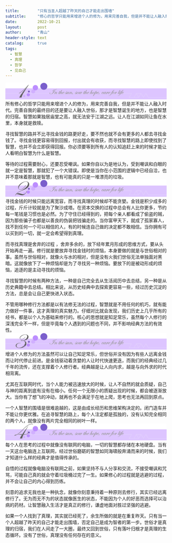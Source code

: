 ```yaml
---
title:        "只有当圣人超越了昨天的自己才能走出围墙"
subtitle:     "修心的哲学只能用来增进个人的修为，用来完善自我，但是并不能让人融入时代"
date:         2022-10-21
layout:       post
author:       "青山"
header-style: text
catalog:      true
tags:
  - 智慧
  - 真理
  - 哲学
  - 见自己
---
```


![](/img/cut/01.jpg)
所有修心的哲学只能用来增进个人的修为，用来完善自我，但是并不能让人融入时代。完善自我的最终目的还是要让人融入世俗，那才是智慧诞生的地方，也是智慧的归宿。智慧如果独居庙堂之高，就无法安于江湖之远。让人在江湖如同让鱼在水里，本身就是救赎。

寻找智慧的路并不比寻找金钱的路更好走，要不然也就不会有更多的人都去寻找金钱了。寻找金钱更容易得到回报，付出就会有收获，而寻找智慧的路上即使找到了智慧，也并不会立即获得回报。你必须要等到所有人的认知追赶上来的时候才能让人看明白智慧为什么是智慧。

等待的过程需要耐心，还要忍受嘲讽。如果你自以为是地认为，受到嘲讽和白眼的就一定是智慧，那就犯了一个大错误。即使是当你在小范围的逻辑中已经自洽，也并不意味着那就是智慧，也有可能真的只是一堆漂亮的垃圾。
![](/img/cut/02.jpg)
寻找金钱的时候只能远离宽容，而寻找真理的时候却不能贪婪。金钱是积少成多的过程，斤斤计较就是为了聚沙成塔。在资本交换的过程中总会有人比你更多，节约每一笔钱是习惯也是必然。为了守住已经得到的，把每个亲人都看成了偷盗的贼，因为那些骗子也都是以善良的伪装把钱骗走的。当你富甲天下，就成了孤家寡人，找不到任何一个可以相信的人，有的时候连自己做的决定都不敢相信。当你拥有可以买到的一切，就一定会希望得到真理。

而寻找真理是舍弃的过程 ，舍弃多余的，放下经年累月形成的思维方式，要从头开始再走一遍。修行就是要放弃寻找金钱时的烦恼，本身要做的就是与世俗相对的事。虽然与世俗相对，就像火与水的相对，但是没有火我们世俗无法单独面对黑暗。这就像放下了一种烦恼却是为了寻找另一种烦恼。要放下的是被动形成的烦恼，追逐的是主动寻找的烦恼。

寻找智慧的时候有两种方法，一种是自己完全去从生活阅历中去总结，另一种是从历史典籍中去总结。相比来说，从历史经典中去探索更容易一些，经过历史沉淀的方法，总是会让自己更快进入状态。

不管用哪种修行方法都是以有法修无法的过程，智慧就是不用任何的机巧，就有能力做好一件事，这才真理的真实魅力。仔细对比就会发现，我们历史上几乎所有的经书，都是以个人为基础来修行的。核心的思想就是知足常乐，虽然每个人修行的深浅完全不一样，但是毕竟每个人遇到的问题也不同，并不影响经典方法的有效性。
![](/img/cut/03.jpg)
增进个人修为的方法虽然可以让自己知足常乐，但世俗并没有因为有些人远离金钱而让时代停止前进。是金钱驱动着贪婪的人让时代快速更迭，而我们的经典经过几千年的流传，还在支撑着个人修行者。经典越是让人向内求，越是与向外求的时代相背离。

尤其在互联网时代，当个人能力被迅速放大的时候，让人不自然的就会质疑，自己与神的距离到底有没有在缩小。任何一个无限小的质疑出现的时候，都会被逐渐放大。当你有了想飞的冲动，就再也不会满足于在地上爬，思考也无法再回到原点。

一个人智慧的围墙是很难逾越的，这是由成长经历和思维架构决定的。闭门造车并不能让你更优雅。在追寻智慧的路上，每个人注定都是孤独的，没有认知完全相同的两个人，就像没有两片完全相同的树叶一样。
![](/img/cut/04.jpg)
每个人在思考的过程中就像没有联网的电脑，一切的智慧都存储在本地硬盘。当有一天这台电脑连上互联网，经过世俗磨砺的智慧如同海啸般奔涌而来的时候，我们才知道什么样的经典才是值得传承的。

自悟的过程就像电脑没有联网之前，如果坚持不与人分享和交流，不接受嘲讽和咒骂，可能自己真的就会守着垃圾桶过完了一生。如果修心的过程就是逃避的过程，并不会让自己的内心得到历练。

刻意的追求无我也是一种执念，就像你刻意秉持着一种原则去修行，其实已经远离修行了。无为而无不为的状态就像医生的状态，不能因为个人的好恶而选择可以治病的药材。让智慧融入生活才是真正的修行，谦虚地面对胜过坚强的逃避。

如果一个人找到了真理，其实就已经死了，余生所做的就是在重复昨天。只有当一个人超越了昨天的自己才能走出围墙，否定自己是成为智者的第一步。世俗才是真理的归宿，我们在人间走了一大圈，最终又回到世俗，只有落叶归根才是真理的生态循环。没有了世俗，真理没有任何存在的意义。